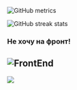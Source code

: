 
![GitHub metrics](https://metrics.lecoq.io/RFG-G)  

![GitHub streak stats](https://github-readme-streak-stats.herokuapp.com/?user=RFG-G)

### Не хочу на фронт!
![FrontEnd](https://pbs.twimg.com/media/EtXb96vWYAgYBRe.jpg)
---
![](https://komarev.com/ghpvc/?username=RFG-G&style=flat-square&label=Просмотры+профиля)
